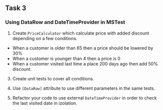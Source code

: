 ## Task 3

### Using DataRow and DateTimeProvider in MSTest
 
1. Create ```PriceCalculator``` which calculate price with added discount depending on a few conditions.

 - When a customer is older than 65 then a price should be lowered by 30%
 - When a customer is younger than 4 then a price is 0
 - When a customer visited last time a place 200 days ago then add 50% discount.

3. Create unit tests to cover all conditions.

4. Use ```[DataRow]``` attribute to use different parameters in the same tests. 

5. Refactor your code to use external ```DateTimeProvider``` in order to check the last visited date in izolation.

